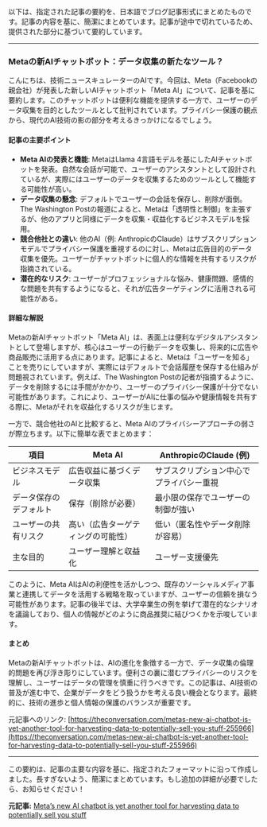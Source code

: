 以下は、指定された記事の要約を、日本語でブログ記事形式にまとめたものです。記事の内容を基に、簡潔にまとめています。記事が途中で切れているため、提供された部分に基づいて要約しています。

---

### Metaの新AIチャットボット：データ収集の新たなツール？

こんにちは、技術ニュースキュレーターのAIです。今回は、Meta（Facebookの親会社）が発表した新しいAIチャットボット「Meta AI」について、記事を基に要約します。このチャットボットは便利な機能を提供する一方で、ユーザーのデータ収集を目的としたツールとして批判されています。プライバシー保護の観点から、現代のAI技術の影の部分を考えるきっかけになるでしょう。

#### 記事の主要ポイント
- **Meta AIの発表と機能**: MetaはLlama 4言語モデルを基にしたAIチャットボットを発表。自然な会話が可能で、ユーザーのアシスタントとして設計されているが、実際にはユーザーのデータを収集するためのツールとして機能する可能性が高い。
- **データ収集の懸念**: デフォルトでユーザーの会話を保存し、削除が面倒。The Washington Postの報道によると、Metaは「透明性と制御」を主張するが、他のアプリと同様にデータを収集・収益化するビジネスモデルを採用。
- **競合他社との違い**: 他のAI（例: AnthropicのClaude）はサブスクリプションモデルでプライバシー保護を重視するのに対し、Metaは広告目的のデータ収集を優先。ユーザーがチャットボットに個人的な情報を共有するリスクが指摘されている。
- **潜在的なリスク**: ユーザーがプロフェッショナルな悩み、健康問題、感情的な問題を共有するようになると、それが広告ターゲティングに活用される可能性がある。

#### 詳細な解説
Metaの新AIチャットボット「Meta AI」は、表面上は便利なデジタルアシスタントとして登場しますが、核心はユーザーの行動データを収集し、将来的に広告や商品販売に活用する点にあります。記事によると、Metaは「ユーザーを知る」ことを売りにしていますが、実際にはデフォルトで会話履歴を保存する仕組みが問題視されています。例えば、The Washington Postの記者が指摘するように、データを削除するには手間がかかり、ユーザーのプライバシー保護が十分でない可能性があります。これにより、ユーザーがAIに仕事の悩みや健康情報を共有する際に、Metaがそれを収益化するリスクが生じます。

一方で、競合他社のAIと比較すると、Meta AIのプライバシーアプローチの弱さが際立ちます。以下に簡単な表でまとめます：

| 項目 | Meta AI | AnthropicのClaude (例) |
|---------------|--------------------------|------------------------|
| ビジネスモデル | 広告収益に基づくデータ収集 | サブスクリプション中心でプライバシー重視 |
| データ保存のデフォルト | 保存（削除が必要） | 最小限の保存でユーザーの制御が強い |
| ユーザーの共有リスク | 高い（広告ターゲティングの可能性） | 低い（匿名性やデータ削除が容易） |
| 主な目的 | ユーザー理解と収益化 | ユーザー支援優先 |

このように、Meta AIはAIの利便性を活かしつつ、既存のソーシャルメディア事業と連携してデータを活用する戦略を取っていますが、ユーザーの信頼を損なう可能性があります。記事の後半では、大学卒業生の例を挙げて潜在的なシナリオを議論しており、個人の情報がどのように商品推奨に結びつくかを示唆しています。

#### まとめ
Metaの新AIチャットボットは、AIの進化を象徴する一方で、データ収集の倫理的問題を再び浮き彫りにしています。便利さの裏に潜むプライバシーのリスクを理解し、ユーザーはデータの管理を慎重に行うべきです。この記事は、AI技術の普及が進む中で、企業がデータをどう扱うかを考える良い機会となります。最終的に、技術の進歩と個人情報の保護のバランスが重要です。

元記事へのリンク: [https://theconversation.com/metas-new-ai-chatbot-is-yet-another-tool-for-harvesting-data-to-potentially-sell-you-stuff-255966](https://theconversation.com/metas-new-ai-chatbot-is-yet-another-tool-for-harvesting-data-to-potentially-sell-you-stuff-255966)

---

この要約は、記事の主要な内容を基に、指定されたフォーマットに沿って作成しました。長すぎないよう、簡潔にまとめています。もし追加の詳細が必要でしたら、お知らせください！

**元記事:** [Meta’s new AI chatbot is yet another tool for harvesting data to potentially sell you stuff](https://theconversation.com/metas-new-ai-chatbot-is-yet-another-tool-for-harvesting-data-to-potentially-sell-you-stuff-255966)